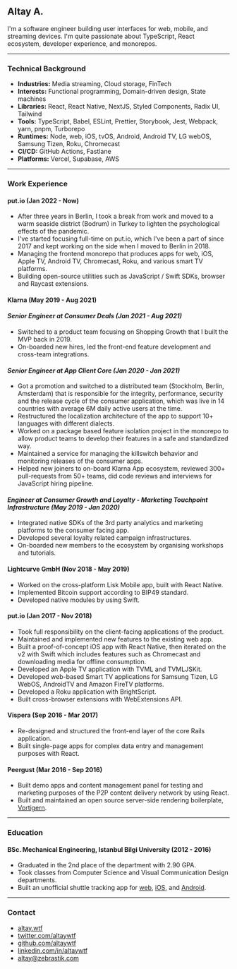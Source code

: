## Altay A.

I'm a software engineer building user interfaces for web, mobile, and streaming devices. I'm quite passionate about TypeScript, React ecosystem, developer experience, and monorepos.

---

### Technical Background

- **Industries:** Media streaming, Cloud storage, FinTech
- **Interests:** Functional programming, Domain-driven design, State machines
- **Libraries:** React, React Native, NextJS, Styled Components, Radix UI, Tailwind
- **Tools:** TypeScript, Babel, ESLint, Prettier, Storybook, Jest, Webpack, yarn, pnpm, Turborepo
- **Runtimes:** Node, web, iOS, tvOS, Android, Android TV, LG webOS, Samsung Tizen, Roku, Chromecast
- **CI/CD:** GitHub Actions, Fastlane
- **Platforms:** Vercel, Supabase, AWS

---

### Work Experience

#### put.io \(Jan 2022 - Now\)

- After three years in Berlin, I took a break from work and moved to a warm seaside district (Bodrum) in Turkey to lighten the psychological effects of the pandemic.
- I've started focusing full-time on put.io, which I've been a part of since 2017 and kept working on the side when I moved to Berlin in 2018.
- Managing the frontend monorepo that produces apps for web, iOS, Apple TV, Android TV, Chromecast, Roku, and various smart TV platforms.
- Building open-source utilities such as JavaScript / Swift SDKs, browser and Raycast extensions.

#### Klarna \(May 2019 - Aug 2021\)

#### _Senior Engineer at Consumer Deals (Jan 2021 - Aug 2021)_

- Switched to a product team focusing on Shopping Growth that I built the
  MVP back in 2019.
- On-boarded new hires, led the front-end feature development and
  cross-team integrations.

#### _Senior Engineer at App Client Core (Jan 2020 - Jan 2021)_

- Got a promotion and switched to a distributed team
  (Stockholm, Berlin, Amsterdam) that is responsible for the integrity,
  performance, security and the release cycle of the consumer application,
  which was live in 14 countries with average 6M daily active users at the time.
- Restructured the localization architecture of the app to support 10+
  languages with different dialects.
- Worked on a package based feature isolation project in the monorepo to allow product teams to develop their features in a safe and standardized way.
- Maintained a service for managing the killswitch behavior and monitoring releases of the consumer apps.
- Helped new joiners to on-board Klarna App ecosystem, reviewed 300+
  pull-requests from 50+ teams, did code reviews and interviews for JavaScript hiring pipeline.

#### _Engineer at Consumer Growth and Loyalty - Marketing Touchpoint Infrastructure (May 2019 - Jan 2020)_

- Integrated native SDKs of the 3rd party analytics and marketing
  platforms to the consumer facing app.
- Developed several loyalty related campaign infrastructures.
- On-boarded new members to the ecosystem by organising workshops and
  tutorials.

#### Lightcurve GmbH \(Nov 2018 - May 2019\)

- Worked on the cross-platform Lisk Mobile app, built with React Native.
- Implemented Bitcoin support according to BIP49 standard.
- Developed native modules by using Swift.

#### put.io \(Jan 2017 - Nov 2018\)

- Took full responsibility on the client-facing applications of the
  product.
- Maintained and implemented new features to the existing web app.
- Built a proof-of-concept iOS app with React Native, then iterated on the
  v2 with Swift which includes features such as Chromecast and downloading
  media for offline consumption.
- Developed an Apple TV application with TVML and TVMLJSKit.
- Developed web-based Smart TV applications for Samsung Tizen, LG WebOS,
  AndroidTV and Amazon FireTV platforms.
- Developed a Roku application with BrightScript.
- Built cross-browser extensions with WebExtensions API.

#### Vispera \(Sep 2016 - Mar 2017\)

- Re-designed and structured the front-end layer of the core Rails application.
- Built single-page apps for complex data entry and management purposes with React.

#### Peergust \(Mar 2016 - Sep 2016\)

- Built demo apps and content management panel for testing and marketing
  purposes of the P2P content delivery network by using React.
- Built and maintained an open source server-side rendering boilerplate, [Vortigern](https://github.com/barbar/vortigern).

---

### Education

#### BSc. Mechanical Engineering, Istanbul Bilgi University (2012 - 2016)

- Graduated in the 2nd place of the department with 2.90 GPA.
- Took classes from Computer Science and Visual Communication Design departments.
- Built an unofficial shuttle tracking app for [web](https://github.com/altaywtf/bilgi-shuttle-web), [iOS](https://github.com/altaywtf/bilgi-shuttle-ios), and [Android](https://github.com/altaywtf/bilgi-shuttle-android).

---

### Contact

- [altay.wtf](https://altay.wtf)
- [twitter.com/altaywtf](https://twitter.com/altaywtf)
- [github.com/altaywtf](https://github.com/altaywtf)
- [linkedin.com/in/altaywtf](https://linkedin.com/in/altaywtf)
- [altay@zebrastik.com](mailto:altay@zebrastik.com)
